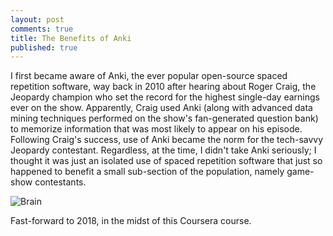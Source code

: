 ```yaml
---
layout: post
comments: true
title: The Benefits of Anki
published: true
---
```


I first became aware of Anki, the ever popular open-source spaced repetition software, way back in 2010 after hearing about Roger Craig, the Jeopardy champion who set the record for the highest single-day earnings ever on the show. Apparently, Craig used Anki (along with advanced data mining techniques performed on the show's fan-generated question bank) to memorize information that was most likely to appear on his episode. Following Craig's success, use of Anki became the norm for the tech-savvy Jeopardy contestant. Regardless, at the time, I didn't take Anki seriously; I thought it was just an isolated use of spaced repetition software that just so happened to benefit a small sub-section of the population, namely game-show contestants.

![Brain]({{site.baseurl}}/_images/brain-1787622_640.jpg)

Fast-forward to 2018, in the midst of this Coursera course.
